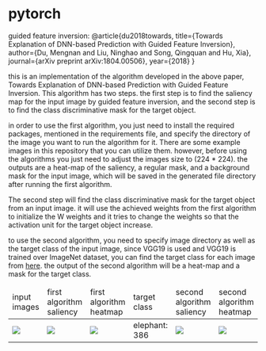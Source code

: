 # pytorch
guided feature inversion: @article{du2018towards,
                            title={Towards Explanation of DNN-based Prediction with Guided Feature Inversion},
                            author={Du, Mengnan and Liu, Ninghao and Song, Qingquan and Hu, Xia},
                            journal={arXiv preprint arXiv:1804.00506},
                            year={2018}
                          }


this is an implementation of the algorithm developed in the above paper, Towards Explanation of DNN-based Prediction with Guided Feature Inversion. This algorithm has two steps. the first step is to find the saliency map for the input image by guided feature inversion, and the second step is to find the class discriminative mask for the target object. 

in order to use the first algorithm, you just need to install the required packages, mentioned in the requirements file, and specify the directory of the image you want to run the algorithm for it. There are some example images in this repository that you can utilize them. however, before using the algorithms you just need to adjust the images size to (224 * 224). the outputs are a heat-map of the saliency, a regular mask, and a background mask for the input image, which will be saved in the generated file directory after running the first algorithm.  


The second step will find the class discriminative mask for the target object from an input image. it will use the achieved weights from the first algorithm to initialize the W weights and it tries to change the weights so that the activation unit for the target object increase.

to use the second algorithm, you need to specify image directory as well as the target class of the input image, since VGG19 is used and VGG19 is trained over ImageNet dataset, you can find the target class for each image from [here](https://gist.github.com/yrevar/942d3a0ac09ec9e5eb3a). the output of the second algorithm will be a heat-map and a mask for the target class. 


<table>
<thead>
  <td>input images</td>
  <td>first algorithm saliency</td>
  <td>first algorithm heatmap</td>
  <td>target class</td>
  <td>second algorithm saliency</td>
  <td>second algorithm heatmap</td>
  </thead>
  <tbody>
    <td><img src="https://github.com/arminkhayyer/pytorch/blob/armin/input_images/11.jpg"> </img></td>
  <td><img src="https://github.com/arminkhayyer/pytorch/blob/armin/generated/Inv_Image_Layer_11.jpg"> </img></td>
  <td><img src="https://github.com/arminkhayyer/pytorch/blob/armin/generated/heatmap_11.png"> </img></td>
  <td>elephant: 386</td>
  <td><img src="https://github.com/arminkhayyer/pytorch/blob/armin/generated/Inv_Image_Layer_2nd11.jpg"></img></td>
  <td><img src="https://github.com/arminkhayyer/pytorch/blob/armin/generated/heatmap_discriminative11.png"> </img> </td>
    </tbody>
</table>

